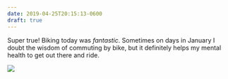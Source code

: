 ```yaml
---
date: 2019-04-25T20:15:13-0600
draft: true
---
```




Super true! Biking today was _fantastic_. Sometimes on days in January I doubt the wisdom of commuting by bike, but it definitely helps my mental health to get out there and ride.

![](/images/2019/09461dc81c.jpg)



